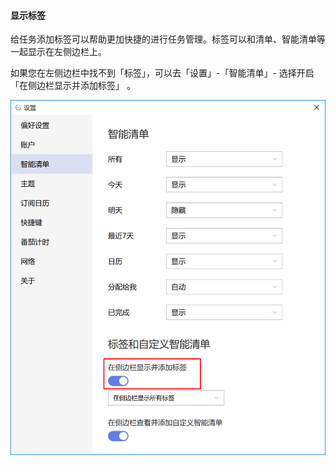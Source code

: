 #### 显示标签

给任务添加标签可以帮助更加快捷的进行任务管理。标签可以和清单、智能清单等一起显示在左侧边栏上。

如果您在左侧边栏中找不到「标签」，可以去「设置」-「智能清单」- 选择开启「在侧边栏显示并添加标签」 。

![wintag1](../../images/Windows/tag/pasted%20image%200%2012.png)

